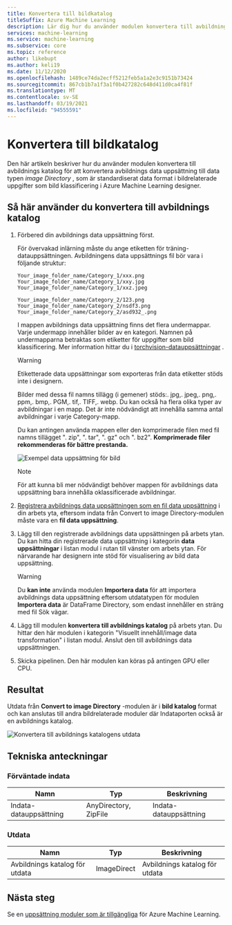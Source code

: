 ```yaml
---
title: Konvertera till bildkatalog
titleSuffix: Azure Machine Learning
description: Lär dig hur du använder modulen konvertera till avbildnings katalog för att konvertera data uppsättningen till avbildnings katalog format.
services: machine-learning
ms.service: machine-learning
ms.subservice: core
ms.topic: reference
author: likebupt
ms.author: keli19
ms.date: 11/12/2020
ms.openlocfilehash: 1489ce74da2ecff5212feb5a1a2e3c9151b73424
ms.sourcegitcommit: 867cb1b7a1f3a1f0b427282c648d411d0ca4f81f
ms.translationtype: MT
ms.contentlocale: sv-SE
ms.lasthandoff: 03/19/2021
ms.locfileid: "94555591"
---
```

# <a name="convert-to-image-directory"></a>Konvertera till bildkatalog

Den här artikeln beskriver hur du använder modulen konvertera till avbildnings katalog för att konvertera avbildnings data uppsättning till data typen *image Directory* , som är standardiserat data format i bildrelaterade uppgifter som bild klassificering i Azure Machine Learning designer.

## <a name="how-to-use-convert-to-image-directory"></a>Så här använder du konvertera till avbildnings katalog  

1. Förbered din avbildnings data uppsättning först. 

    För övervakad inlärning måste du ange etiketten för träning-datauppsättningen. Avbildningens data uppsättnings fil bör vara i följande struktur:
    
    ```
    Your_image_folder_name/Category_1/xxx.png
    Your_image_folder_name/Category_1/xxy.jpg
    Your_image_folder_name/Category_1/xxz.jpeg
    
    Your_image_folder_name/Category_2/123.png
    Your_image_folder_name/Category_2/nsdf3.png
    Your_image_folder_name/Category_2/asd932_.png
    ```
    
    I mappen avbildnings data uppsättning finns det flera undermappar. Varje undermapp innehåller bilder av en kategori. Namnen på undermapparna betraktas som etiketter för uppgifter som bild klassificering. Mer information hittar du i [torchvision-datauppsättningar](https://pytorch.org/docs/stable/torchvision/datasets.html#imagefolder) .

    > [!WARNING]
    > Etiketterade data uppsättningar som exporteras från data etiketter stöds inte i designern.

    Bilder med dessa fil namns tillägg (i gemener) stöds:. jpg,. jpeg,. png,. ppm,. bmp,. PGM,. tif,. TIFF,. webp. Du kan också ha flera olika typer av avbildningar i en mapp. Det är inte nödvändigt att innehålla samma antal avbildningar i varje Category-mapp.

    Du kan antingen använda mappen eller den komprimerade filen med fil namns tillägget ". zip", ". tar", ". gz" och ". bz2". **Komprimerade filer rekommenderas för bättre prestanda.** 
    
    ![Exempel data uppsättning för bild](./media/module/image-sample-dataset.png)

    > [!NOTE]
    > För att kunna bli mer nödvändigt behöver mappen för avbildnings data uppsättning bara innehålla oklassificerade avbildningar.

1. [Registrera avbildnings data uppsättningen som en fil data uppsättning](../how-to-create-register-datasets.md) i din arbets yta, eftersom indata från Convert to image Directory-modulen måste vara en **fil data uppsättning**.

1. Lägg till den registrerade avbildnings data uppsättningen på arbets ytan. Du kan hitta din registrerade data uppsättning i kategorin **data uppsättningar** i listan modul i rutan till vänster om arbets ytan. För närvarande har designern inte stöd för visualisering av bild data uppsättning.

    > [!WARNING]
    > Du **kan inte** använda modulen **Importera data** för att importera avbildnings data uppsättning eftersom utdatatypen för modulen **Importera data** är DataFrame Directory, som endast innehåller en sträng med fil Sök vägar.

1. Lägg till modulen **konvertera till avbildnings katalog** på arbets ytan. Du hittar den här modulen i kategorin "Visuellt innehåll/image data transformation" i listan modul. Anslut den till avbildnings data uppsättningen.
    
3.  Skicka pipelinen. Den här modulen kan köras på antingen GPU eller CPU.

## <a name="results"></a>Resultat

Utdata från **Convert to image Directory** -modulen är i **bild katalog** format och kan anslutas till andra bildrelaterade moduler där Indataporten också är en avbildnings katalog.

![Konvertera till avbildnings katalogens utdata](./media/module/convert-to-image-directory-output.png)

## <a name="technical-notes"></a>Tekniska anteckningar 

###  <a name="expected-inputs"></a>Förväntade indata  

| Namn          | Typ                  | Beskrivning   |
| ------------- | --------------------- | ------------- |
| Indata-datauppsättning | AnyDirectory, ZipFile | Indata-datauppsättning |

###  <a name="output"></a>Utdata  

| Namn                   | Typ           | Beskrivning            |
| ---------------------- | -------------- | ---------------------- |
| Avbildnings katalog för utdata | ImageDirect | Avbildnings katalog för utdata |

## <a name="next-steps"></a>Nästa steg

Se en [uppsättning moduler som är tillgängliga](module-reference.md) för Azure Machine Learning.